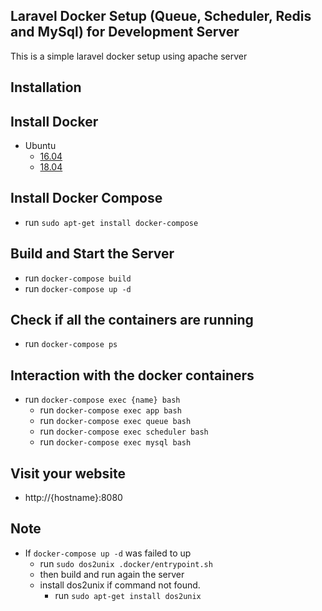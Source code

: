 ## Laravel Docker Setup (Queue, Scheduler,  Redis and MySql) for Development Server
This is a simple laravel docker setup using apache server
## Installation

## Install Docker
  - Ubuntu
    - [16.04](https://www.digitalocean.com/community/tutorials/how-to-install-and-use-docker-on-ubuntu-16-04)
    - [18.04](https://www.digitalocean.com/community/tutorials/how-to-install-and-use-docker-on-ubuntu-18-04)

## Install Docker Compose
  - run `sudo apt-get install docker-compose`  
  
## Build and Start the Server
  - run `docker-compose build`
  - run `docker-compose up -d`
## Check if all the containers are running
  - run `docker-compose ps`
  
## Interaction with the docker containers
  - run `docker-compose exec {name} bash`
    - run `docker-compose exec app bash`
    - run `docker-compose exec queue bash`
    - run `docker-compose exec scheduler bash`
    - run `docker-compose exec mysql bash`

## Visit your website
  - http://{hostname}:8080

## Note
   - If `docker-compose up -d` was failed to up
      - run `sudo dos2unix .docker/entrypoint.sh`
      - then build and run again the server
      - install dos2unix if command not found.
        - run `sudo apt-get install dos2unix`
